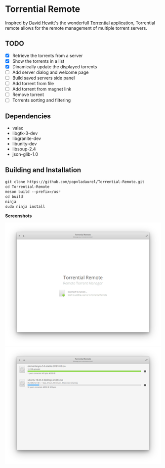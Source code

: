 # Torrential Remote

Inspired by [David Hewitt](https://github.com/davidmhewitt)'s the wonderfull [Torrential](https://github.com/davidmhewitt/torrential) application, Torrential remote allows for the remote management of multiple torrent servers.

## TODO
- [x] Retrieve the torrents from a server
- [x] Show the torrents in a list
- [x] Dinamically update the displayed torrents
- [ ] Add server dialog and welcome page
- [ ] Build saved servers side panel
- [ ] Add torrent from file
- [ ] Add torrent from magnet link
- [ ] Remove torrent
- [ ] Torrents sorting and filtering

## Dependencies
* valac
* libgtk-3-dev
* libgranite-dev
* libunity-dev
* libsoup-2.4
* json-glib-1.0

## Building and Installation
    git clone https://github.com/popvladaurel/Torrential-Remote.git
    cd Torrential-Remote
    meson build --prefix=/usr
    cd build
    ninja
    sudo ninja install

**Screenshots**  

![Welcome Page](screenshots/Welcome.png "Welcome")
![Torrents Page](screenshots/Torrents.png "Torrents")
